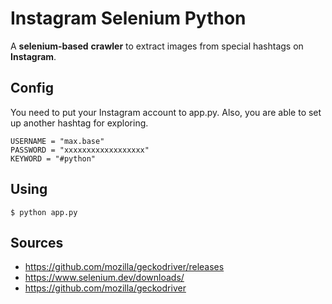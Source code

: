 # Instagram Selenium Python

A **selenium-based** **crawler** to extract images from special hashtags on **Instagram**.

## Config

You need to put your Instagram account to app.py. Also, you are able to set up another hashtag for exploring.

```
USERNAME = "max.base"
PASSWORD = "xxxxxxxxxxxxxxxxxx"
KEYWORD = "#python"
```

## Using

```
$ python app.py
```

## Sources

- https://github.com/mozilla/geckodriver/releases
- https://www.selenium.dev/downloads/
- https://github.com/mozilla/geckodriver
